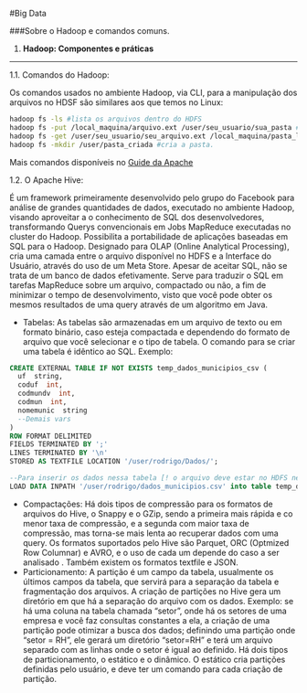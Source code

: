 #Big Data

###Sobre o Hadoop e comandos comuns.

1. **Hadoop: Componentes e práticas**
-------
1.1. Comandos do Hadoop:

  Os comandos usados no ambiente Hadoop, via CLI, para a manipulação dos
  arquivos no HDSF são similares aos que temos no Linux:

  ```bash
  hadoop fs -ls #lista os arquivos dentro do HDFS
  hadoop fs -put /local_maquina/arquivo.ext /user/seu_usuario/sua_pasta #copia o arquivo local para o HDFS
  hadoop fs -get /user/seu_usuario/seu_arquivo.ext /local_maquina/pasta_local #copia o arquivo do HDFS para a máquina onde está o Hadoop  
  hadoop fs -mkdir /user/pasta_criada #cria a pasta.
  ```
Mais comandos disponíveis no [Guide da Apache](https://hadoop.apache.org/docs/r2.7.1/hadoop-project-dist/hadoop-common/CommandsManual.html)

1.2. O Apache Hive:

  É um framework primeiramente desenvolvido pelo grupo do Facebook para análise de grandes quantidades de dados, executado no ambiente Hadoop, visando aproveitar a o conhecimento de SQL dos desenvolvedores, transformando Querys convencionais  em Jobs MapReduce executadas no cluster do Hadoop. Possibilita a portabilidade de aplicações baseadas em SQL para o Hadoop. Designado para OLAP (Online Analytical Processing), cria uma camada entre o arquivo disponível no HDFS e a Interface do Usuário, através do uso de um Meta Store.
  Apesar de aceitar SQL, não se trata de um banco de dados efetivamente. Serve para traduzir o SQL em tarefas MapReduce sobre um arquivo, compactado ou não, a fim de minimizar o tempo de desenvolvimento, visto que você pode obter os mesmos resultados de uma query através de um algoritmo em Java.

  - Tabelas:
	As tabelas são armazenadas em um arquivo de texto ou em formato binário, caso esteja compactada e dependendo do formato de arquivo que você selecionar e o tipo de tabela. O comando para se criar uma tabela é idêntico ao SQL.
  Exemplo:

  ```SQL
  CREATE EXTERNAL TABLE IF NOT EXISTS temp_dados_municipios_csv (
    uf  string,
    coduf  int,
    codmundv  int,
    codmun  int,
    nomemunic  string
    --Demais vars
  )
  ROW FORMAT DELIMITED
  FIELDS TERMINATED BY ';'
  LINES TERMINATED BY '\n'
  STORED AS TEXTFILE LOCATION '/user/rodrigo/Dados/';

  --Para inserir os dados nessa tabela [! o arquivo deve estar no HDFS neste caso !]
  LOAD DATA INPATH '/user/rodrigo/dados_municipios.csv' into table temp_dados_municipios_csv;
  ```

  - Compactações:
	Há dois tipos de compressão para os formatos de arquivos do Hive, o Snappy e o GZip, sendo a primeira mais rápida e co menor taxa de compressão, e a segunda com maior taxa de compressão, mas torna-se mais lenta ao recuperar dados com uma query.
	Os formatos suportados pelo Hive são Parquet, ORC (Optmized Row Columnar) e AVRO, e o uso de cada um depende do caso a ser analisado .
	Também existem os formatos textfile e JSON.
  - Particionamento:
	A partição é um campo da tabela, usualmente os últimos campos da tabela, que servirá para a separação da tabela e fragmentação dos arquivos. A criação de partições no Hive gera um diretório em que há a separação do arquivo com os dados. Exemplo: se há uma coluna na tabela chamada “setor”, onde há os setores de uma empresa e você faz consultas constantes a ela, a criação de uma partição pode otimizar a busca dos dados; definindo uma partição onde “setor = RH”, ele gerará um diretório “setor=RH” e terá um arquivo separado com as linhas onde o setor é igual ao definido.
  Há dois tipos de particionamento, o estático e o dinâmico.
	O estático cria partições definidas pelo usuário, e deve ter um comando para cada criação de partição.
